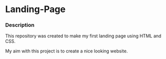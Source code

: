 # Landing-Page


### Description

This repository was created to make my first landing page using HTML and CSS.

My aim with this project is to create a nice looking website.
